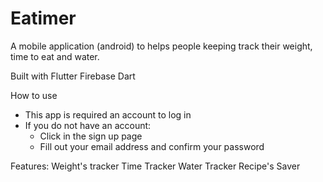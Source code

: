 # Eatimer 

A mobile application (android) to helps people keeping track their weight, time to eat and water.

Built with
Flutter
Firebase 
Dart

How to use
+ This app is required an account to log in
+ If you do not have an account:
    - Click in the sign up page
    - Fill out your email address and confirm your password

Features:
 Weight's tracker
 Time Tracker
 Water Tracker
 Recipe's Saver
